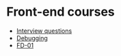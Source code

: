 <h1>
    Front-end courses
</h1>

<ul>
    <li>
        <a href="interview/INTERVIEW.md">Interview questions</a>
    </li>
    <li>
        <a href="js/debugging/README.md">Debugging</a>
    </li>
    <li>
        <a href="FD-01/MAIN.md">FD-01</a>
    </li>
</ul>